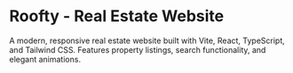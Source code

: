 # Roofty - Real Estate Website

A modern, responsive real estate website built with Vite, React, TypeScript, and Tailwind CSS. Features property listings, search functionality, and elegant animations.
